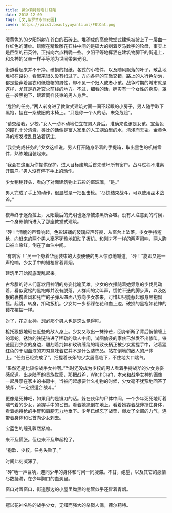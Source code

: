 ```yaml
---
title: 薇尔莉特随笔1|随笔
date: 2018-12-09
tags: [文,紫罗兰永恒花园]
cover: https://pics1.beautyyuyanli.ml/F8tOat.png
---
```


暖黄色的的夕阳斜射在苍白的石砖上。堆砌成的高耸教堂式建筑被披上了一层血一样红色的薄纱。镶嵌在精致雕花石柱中间的是硕大的刻着罗马数字的轮盘，事实上是巨型的石英钟，正指向六点稍晚一些。夕阳平等地挥洒在建筑物脚下的街道上，和众神的父亲一样平等地为世间带来光明。

街道看起来并不干净。破损的报纸，各式的小物件，以及随风飘落的叶子，散乱地堆积在路边，看起来很久没有扫过了。方向各异的车辙交错，路上的人行色匆匆，都是些穿着黑衣和低檐帽的男性，却不见一个妇人或者小孩。战争时期的城市就是这样，尤其是靠近交火前线的地方。不过，细看的话，确实有一个女性的身影，罩在一袭黑袍下，跟着同样装束的男人身后。

“危险的任务，”两人转身进了教堂式建筑对面一间不起眼的小房子，男人随手取下黑袍，挂在一条破旧的木椅上。“只是你一个人的话，未免危险”。

“请交给我，少校。”女人一动不动地伫立在男人身后。准确来说该是女孩。宝蓝色的瞳孔十分清澈，类比的话像是富人家里的人工湖泊里的水，清浅而无垢。金黄色泽的短发凌乱且沾着灰尘。

“我会完成任务的”少女这样说。男人打开随身带着的手提箱，取出黑色的机械零件，熟练地组装起来。

“我会在这里为你提供保护。进入目标建筑后首先破坏所有窗户。战斗过程不准离开窗户。”男人没有停下手上的动作。

少女稍稍转头，看向了对面建筑物上五彩的窗玻璃，“是。”

男人完成了手上的动作，很显然是一把狙击枪。“尽快结束战斗，可以使用巫术战斧。”

***

夜幕终于逐渐拉上，太阳最后的光明也逐渐被漆黑所吞噬。没有人注意到的时候，一个身影悄悄进入了那座教堂式建筑。

“砰！”清脆的声音响起，色彩斑斓的玻璃应声碎裂，从窗台上坠落。少女手持短枪，向赶来的两个男人毫不犹豫地扣动了扳机。和刚才不一样的两声闷响，两人胸口被血染红，倒在了血泊中间。

“有刺客！”另一个身着华丽装束的大腹便便的男人惊恐地喊道。“砰！”旋即又是一声枪响，少女手中的短枪冒着青烟。

建筑里开始彻底混乱起来。

古希腊的诗人们喜欢用神明的身姿比喻英雄。少女的衣摆随着她频急的步伐晃动着，看似宽松的黑袍却并没有脱落。人群间的尖叫声，慌忙不迭的脚步声，以及凶狠的裹携着风和死亡的子弹从四面八方向少女袭来，可惜却只能惹起那身黑袍飘摇。起跳，转身，扣动扳机。少女每一步都踩在花和血上边，破损的黑袍如花神的镂花裙摆一样。

对了，花之女神。想必那个男人也是这么觉得吧。

枪托狠狠地砸在近些的敌人身上。少女又取出一抹锋芒，回身斩断了背后悄悄缠上的毒蛇。锈蚀的铁链钻进了稀疏的敌人中间，试图偷袭的家伙已然发不出惨叫。铁链回到少女的身边，雕刻着荆棘和玫瑰缠绕的精致长柄正被少女紧握手中，沾着猩红色的干涸血液的刀刃意味着它并不是什么装饰品。站在倒地的敌人的尸体上。“任务已经完成了”，把握着长斧的少女居高临下，不住地大口喘气。

“果然还是比较像战争女神啊。”当时还没成为少校的男人看着手持战斧的少女身姿感叹道。出身陆军的贵族世家，那把战斧，WitchCraft，本来和战争女神的画像一起展示在家主的书房中。当被问起想要什么礼物的时候，少女毫不犹豫地回答了战斧，“一定很适合战斗。”

更像是死神吧，如果用的是镰刀的话。躲在伙伴的尸体中间，一个少年死死地盯着喘气着的少女，紧握手中的匕首。看着她跪倒在地上，看着她靠着战斧撑住身体，看着她持枪的手臂和肩膀无力地垂下。少年已经忘了战栗，爆发了全部的力气，连带着身体和匕首向少女刺去。

宝蓝色的瞳孔骤然紧缩。

来不及慌张。但也来不及举起枪了。

“抱歉，少校。任务失败了。”

时间此刻凝滞了。

“砰”地一声巨响，连同少年的身体和时间一同凝滞。不甘，绝望，以及其它的感情尽数凝滞，在少年胸口的血洞里。

窗口对着窗口，街道那边的小屋里黝黑的枪管似乎还冒着青烟。

------

冠以花神名称的战争少女，无知而强大的杀戮人偶，薇尔莉特。
